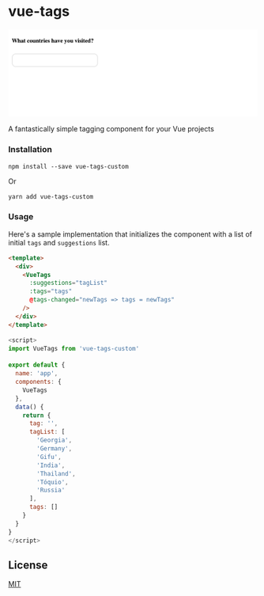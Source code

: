 # vue-tags

![Screenshot of Vue Tags](src/assets/vue-tags.gif)

A fantastically simple tagging component for your Vue projects

### Installation

```
npm install --save vue-tags-custom
```

Or

```
yarn add vue-tags-custom
```

### Usage

Here's a sample implementation that initializes the component with a list of initial `tags` and `suggestions` list.

```html
<template>
  <div>
    <VueTags
      :suggestions="tagList"
      :tags="tags"
      @tags-changed="newTags => tags = newTags"
    />
  </div>
</template>
```

```javascript
<script>
import VueTags from 'vue-tags-custom'

export default {
  name: 'app',
  components: {
    VueTags
  },
  data() {
    return {
      tag: '',
      tagList: [
        'Georgia',
        'Germany',
        'Gifu',
        'India',
        'Thailand',
        'Tóquio',
        'Russia'
      ],
      tags: []
    }
  }
}
</script>
```


## License

[MIT](https://opensource.org/licenses/MIT)

